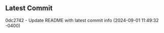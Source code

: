 
## Latest Commit
0dc2742 - Update README with latest commit info (2024-09-01 11:49:32 -0400) <Yunxi-Zhou>
